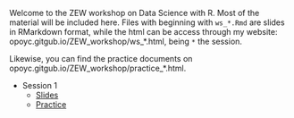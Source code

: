 Welcome to the ZEW workshop on Data Science with R. Most of the material will be included here. Files with beginning with `ws_*.Rmd` are slides in RMarkdown format, while the html can be access through my website: opoyc.gitgub.io/ZEW_workshop/ws_*.html, being `*` the session.

Likewise, you can find the practice documents on opoyc.gitgub.io/ZEW_workshop/practice_*.html.

- Session 1
  - [Slides](opoyc.gitgub.io/ZEW_workshop/ws_1.html)
  - [Practice](opoyc.gitgub.io/ZEW_workshop/practice_1.html)
